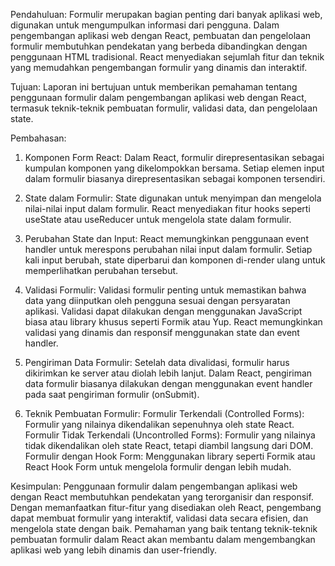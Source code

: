 Pendahuluan:
Formulir merupakan bagian penting dari banyak aplikasi web, digunakan untuk mengumpulkan informasi dari pengguna. Dalam pengembangan aplikasi web dengan React, pembuatan dan pengelolaan formulir membutuhkan pendekatan yang berbeda dibandingkan dengan penggunaan HTML tradisional. React menyediakan sejumlah fitur dan teknik yang memudahkan pengembangan formulir yang dinamis dan interaktif.

Tujuan:
Laporan ini bertujuan untuk memberikan pemahaman tentang penggunaan formulir dalam pengembangan aplikasi web dengan React, termasuk teknik-teknik pembuatan formulir, validasi data, dan pengelolaan state.

Pembahasan:

1. Komponen Form React:
Dalam React, formulir direpresentasikan sebagai kumpulan komponen yang dikelompokkan bersama.
Setiap elemen input dalam formulir biasanya direpresentasikan sebagai komponen tersendiri.

2. State dalam Formulir:
State digunakan untuk menyimpan dan mengelola nilai-nilai input dalam formulir.
React menyediakan fitur hooks seperti useState atau useReducer untuk mengelola state dalam formulir.

3. Perubahan State dan Input:
React memungkinkan penggunaan event handler untuk merespons perubahan nilai input dalam formulir.
Setiap kali input berubah, state diperbarui dan komponen di-render ulang untuk memperlihatkan perubahan tersebut.

4. Validasi Formulir:
Validasi formulir penting untuk memastikan bahwa data yang diinputkan oleh pengguna sesuai dengan persyaratan aplikasi.
Validasi dapat dilakukan dengan menggunakan JavaScript biasa atau library khusus seperti Formik atau Yup.
React memungkinkan validasi yang dinamis dan responsif menggunakan state dan event handler.

5. Pengiriman Data Formulir:
Setelah data divalidasi, formulir harus dikirimkan ke server atau diolah lebih lanjut.
Dalam React, pengiriman data formulir biasanya dilakukan dengan menggunakan event handler pada saat pengiriman formulir (onSubmit).

6. Teknik Pembuatan Formulir:
Formulir Terkendali (Controlled Forms): Formulir yang nilainya dikendalikan sepenuhnya oleh state React.
Formulir Tidak Terkendali (Uncontrolled Forms): Formulir yang nilainya tidak dikendalikan oleh state React, tetapi diambil langsung dari DOM.
Formulir dengan Hook Form: Menggunakan library seperti Formik atau React Hook Form untuk mengelola formulir dengan lebih mudah.

Kesimpulan:
Penggunaan formulir dalam pengembangan aplikasi web dengan React membutuhkan pendekatan yang terorganisir dan responsif. Dengan memanfaatkan fitur-fitur yang disediakan oleh React, pengembang dapat membuat formulir yang interaktif, validasi data secara efisien, dan mengelola state dengan baik. Pemahaman yang baik tentang teknik-teknik pembuatan formulir dalam React akan membantu dalam mengembangkan aplikasi web yang lebih dinamis dan user-friendly.
